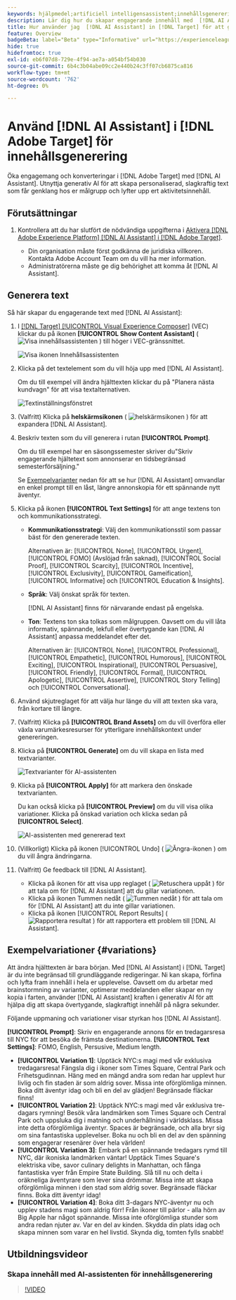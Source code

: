 ```yaml
---
keywords: hjälpmedel;artificiell intelligensassistent;innehållsgenerering;innehållsaccelerator;innehållsgenerering;generera innehåll
description: Lär dig hur du skapar engagerande innehåll med  [!DNL AI Assistant].
title: Hur använder jag  [!DNL AI Assistant] in [!DNL Target] för att generera engagerande innehåll?
feature: Overview
badgeBeta: label="Beta" type="Informative" url="https://experienceleague.adobe.com/docs/target/using/introduction/intro.html#beta newtab=true" tooltip="Vad är Beta-funktioner i  [!DNL Adobe Target]?"
hide: true
hidefromtoc: true
exl-id: eb6f07d8-729e-4f94-ae7a-a054bf54b030
source-git-commit: 6b4c3b04abe09cc2e440b24c3ff07cb6875ca816
workflow-type: tm+mt
source-wordcount: '762'
ht-degree: 0%

---
```


# Använd [!DNL AI Assistant] i [!DNL Adobe Target] för innehållsgenerering

Öka engagemang och konverteringar i [!DNL Adobe Target] med [!DNL AI Assistant]. Utnyttja generativ AI för att skapa personaliserad, slagkraftig text som får genklang hos er målgrupp och lyfter upp ert aktivitetsinnehåll.

## Förutsättningar

1. Kontrollera att du har slutfört de nödvändiga uppgifterna i [Aktivera [!DNL Adobe Experience Platform] [!DNL AI Assistant] i [!DNL Adobe Target]](/help/main/c-intro/enabling-ai-assistant.md).

   * Din organisation måste först godkänna de juridiska villkoren. Kontakta Adobe Account Team om du vill ha mer information.
   * Administratörerna måste ge dig behörighet att komma åt [!DNL AI Assistant].

## Generera text

Så här skapar du engagerande text med [!DNL AI Assistant]:

1. I [[!DNL Target] [!UICONTROL Visual Experience Composer]](/help/main/c-experiences/c-visual-experience-composer/viztarget-options.md) (VEC) klickar du på ikonen **[!UICONTROL Show Content Assistant]** ( ![Visa innehållsassistenten](/help/main/assets/icons/MagicWand.svg) ) till höger i VEC-gränssnittet.

   ![Visa ikonen Innehållsassistenten](/help/main/c-intro/assets/ai-assistant-conntet-generation-icon.png)

1. Klicka på det textelement som du vill höja upp med [!DNL AI Assistant].

   Om du till exempel vill ändra hjälttexten klickar du på &quot;Planera nästa kundvagn&quot; för att visa textalternativen.

   ![Textinställningsfönstret](/help/main/c-intro/assets/ai-text-settings.png)

1. (Valfritt) Klicka på **helskärmsikonen** ( ![helskärmsikonen](/help/main/assets/icons/FullScreen.svg) ) för att expandera [!DNL AI Assistant].

1. Beskriv texten som du vill generera i rutan **[!UICONTROL Prompt]**.

   Om du till exempel har en säsongssemester skriver du&quot;Skriv engagerande hjältetext som annonserar en tidsbegränsad semesterförsäljning.&quot;

   Se [Exempelvarianter](#variations) nedan för att se hur [!DNL AI Assistant] omvandlar en enkel prompt till en låst, längre annonskopia för ett spännande nytt äventyr.

1. Klicka på ikonen **[!UICONTROL Text Settings]** för att ange textens ton och kommunikationsstrategi.

   * **Kommunikationsstrategi**: Välj den kommunikationsstil som passar bäst för den genererade texten.

     Alternativen är: [!UICONTROL None], [!UICONTROL Urgent], [!UICONTROL FOMO] (Avslöjad från saknad), [!UICONTROL Social Proof], [!UICONTROL Scarcity], [!UICONTROL Incentive], [!UICONTROL Exclusivity], [!UICONTROL Gameification], [!UICONTROL Informative] och [!UICONTROL Education & Insights].

   * **Språk**: Välj önskat språk för texten.

     [!DNL AI Assistant] finns för närvarande endast på engelska.

   * **Ton**: Textens ton ska tolkas som målgruppen. Oavsett om du vill låta informativ, spännande, lekfull eller övertygande kan [!DNL AI Assistant] anpassa meddelandet efter det.

     Alternativen är: [!UICONTROL None], [!UICONTROL Professional], [!UICONTROL Empathetic], [!UICONTROL Humorous], [!UICONTROL Exciting], [!UICONTROL Inspirational], [!UICONTROL Persuasive], [!UICONTROL Friendly], [!UICONTROL Formal], [!UICONTROL Apologetic], [!UICONTROL Assertive], [!UICONTROL  Story Telling] och [!UICONTROL Conversational].

1. Använd skjutreglaget för att välja hur länge du vill att texten ska vara, från kortare till längre.

1. (Valfritt) Klicka på **[!UICONTROL Brand Assets]** om du vill överföra eller växla varumärkesresurser för ytterligare innehållskontext under genereringen.

1. Klicka på **[!UICONTROL Generate]** om du vill skapa en lista med textvarianter.

   ![Textvarianter för AI-assistenten](/help/main/c-intro/assets/ai-variations-text.png)

1. Klicka på **[!UICONTROL Apply]** för att markera den önskade textvarianten.

   Du kan också klicka på **[!UICONTROL Preview]** om du vill visa olika variationer. Klicka på önskad variation och klicka sedan på **[!UICONTROL Select]**.

   ![AI-assistenten med genererad text](/help/main/c-intro/assets/ai-text-done.png)

1. (Villkorligt) Klicka på ikonen [!UICONTROL Undo] ( ![ Ångra-ikonen ](/help/main/assets/icons/Undo.svg) ) om du vill ångra ändringarna.

1. (Valfritt) Ge feedback till [!DNL AI Assistant].

   * Klicka på ikonen för att visa upp reglaget ( ![Retuschera uppåt ](/help/main/assets/icons/ThumbUp.svg) ) för att tala om för [!DNL AI Assistant] att du gillar variationen.
   * Klicka på ikonen Tummen nedåt ( ![Tummen nedåt ](/help/main/assets/icons/ThumbDown.svg) ) för att tala om för [!DNL AI Assistant] att du inte gillar variationen.
   * Klicka på ikonen [!UICONTROL Report Results] ( ![Rapportera resultat ](/help/main/assets/icons/Flag.svg) ) för att rapportera ett problem till [!DNL AI Assistant].

## Exempelvariationer {#variations}

Att ändra hjälttexten är bara början. Med [!DNL AI Assistant] i [!DNL Target] är du inte begränsad till grundläggande redigeringar. Ni kan skapa, förfina och lyfta fram innehåll i hela er upplevelse. Oavsett om du arbetar med brainstormning av varianter, optimerar meddelanden eller skapar en ny kopia i farten, använder [!DNL AI Assistant] kraften i generativ AI för att hjälpa dig att skapa övertygande, slagkraftigt innehåll på några sekunder.

Följande uppmaning och variationer visar styrkan hos [!DNL AI Assistant].

**[!UICONTROL Prompt]**: Skriv en engagerande annons för en tredagarsresa till NYC för att besöka de främsta destinationerna.
**[!UICONTROL Text Settings]**: FOMO, English, Persusive, Medium length.
* **[!UICONTROL Variation 1]**: Upptäck NYC:s magi med vår exklusiva tredagarsresa! Fängsla dig i ikoner som Times Square, Central Park och Frihetsgudinnan. Häng med en mängd andra som redan har upplevt hur livlig och fin staden är som aldrig sover. Missa inte oförglömliga minnen. Boka ditt äventyr idag och bli en del av glädjen! Begränsade fläckar finns!
* **[!UICONTROL Variation 2]**: Upptäck NYC:s magi med vår exklusiva tre-dagars rymning! Besök våra landmärken som Times Square och Central Park och uppsluka dig i matning och underhållning i världsklass. Missa inte detta oförglömliga äventyr. Spaces är begränsade, och alla bryr sig om sina fantastiska upplevelser. Boka nu och bli en del av den spänning som engagerar resenärer över hela världen!
* **[!UICONTROL Variation 3]**: Embark på en spännande tredagars rymd till NYC, där ikoniska landmärken väntar! Upptäck Times Square&#39;s elektriska vibe, savor culinary delights in Manhattan, och fånga fantastiska vyer från Empire State Building. Slå till nu och delta i oräkneliga äventyrare som lever sina drömmar. Missa inte att skapa oförglömliga minnen i den stad som aldrig sover. Begränsade fläckar finns. Boka ditt äventyr idag!
* **[!UICONTROL Variation 4]**: Boka ditt 3-dagars NYC-äventyr nu och upplev stadens magi som aldrig förr! Från ikoner till pärlor - alla hörn av Big Apple har något spännande. Missa inte oförglömliga stunder som andra redan njuter av. Var en del av kinden. Skydda din plats idag och skapa minnen som varar en hel livstid. Skynda dig, tomten fylls snabbt!

## Utbildningsvideor

### Skapa innehåll med AI-assistenten för innehållsgenerering

>[!VIDEO](https://video.tv.adobe.com/v/3434635/?learn=on">https://video.tv.adobe.com/v/3434635/?learn=on)
